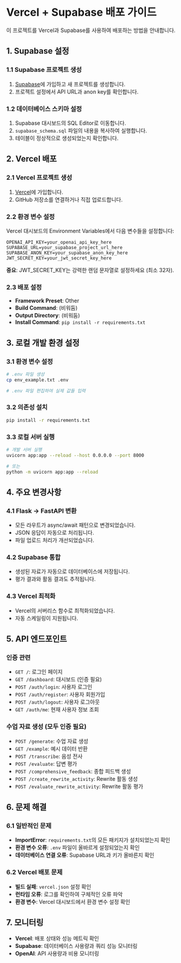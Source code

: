 # Vercel + Supabase 배포 가이드

이 프로젝트를 Vercel과 Supabase를 사용하여 배포하는 방법을 안내합니다.

## 1. Supabase 설정

### 1.1 Supabase 프로젝트 생성
1. [Supabase](https://supabase.com)에 가입하고 새 프로젝트를 생성합니다.
2. 프로젝트 설정에서 API URL과 anon key를 확인합니다.

### 1.2 데이터베이스 스키마 설정
1. Supabase 대시보드의 SQL Editor로 이동합니다.
2. `supabase_schema.sql` 파일의 내용을 복사하여 실행합니다.
3. 테이블이 정상적으로 생성되었는지 확인합니다.

## 2. Vercel 배포

### 2.1 Vercel 프로젝트 생성
1. [Vercel](https://vercel.com)에 가입합니다.
2. GitHub 저장소를 연결하거나 직접 업로드합니다.

### 2.2 환경 변수 설정
Vercel 대시보드의 Environment Variables에서 다음 변수들을 설정합니다:

```
OPENAI_API_KEY=your_openai_api_key_here
SUPABASE_URL=your_supabase_project_url_here
SUPABASE_ANON_KEY=your_supabase_anon_key_here
JWT_SECRET_KEY=your_jwt_secret_key_here
```

**중요**: JWT_SECRET_KEY는 강력한 랜덤 문자열로 설정하세요 (최소 32자).

### 2.3 배포 설정
- **Framework Preset**: Other
- **Build Command**: (비워둠)
- **Output Directory**: (비워둠)
- **Install Command**: `pip install -r requirements.txt`

## 3. 로컬 개발 환경 설정

### 3.1 환경 변수 설정
```bash
# .env 파일 생성
cp env_example.txt .env

# .env 파일 편집하여 실제 값들 입력
```

### 3.2 의존성 설치
```bash
pip install -r requirements.txt
```

### 3.3 로컬 서버 실행
```bash
# 개발 서버 실행
uvicorn app:app --reload --host 0.0.0.0 --port 8000

# 또는
python -m uvicorn app:app --reload
```

## 4. 주요 변경사항

### 4.1 Flask → FastAPI 변환
- 모든 라우트가 async/await 패턴으로 변경되었습니다.
- JSON 응답이 자동으로 처리됩니다.
- 파일 업로드 처리가 개선되었습니다.

### 4.2 Supabase 통합
- 생성된 자료가 자동으로 데이터베이스에 저장됩니다.
- 평가 결과와 활동 결과도 추적됩니다.

### 4.3 Vercel 최적화
- Vercel의 서버리스 함수로 최적화되었습니다.
- 자동 스케일링이 지원됩니다.

## 5. API 엔드포인트

### 인증 관련
- `GET /`: 로그인 페이지
- `GET /dashboard`: 대시보드 (인증 필요)
- `POST /auth/login`: 사용자 로그인
- `POST /auth/register`: 사용자 회원가입
- `POST /auth/logout`: 사용자 로그아웃
- `GET /auth/me`: 현재 사용자 정보 조회

### 수업 자료 생성 (모두 인증 필요)
- `POST /generate`: 수업 자료 생성
- `GET /example`: 예시 데이터 반환
- `POST /transcribe`: 음성 전사
- `POST /evaluate`: 답변 평가
- `POST /comprehensive_feedback`: 종합 피드백 생성
- `POST /create_rewrite_activity`: Rewrite 활동 생성
- `POST /evaluate_rewrite_activity`: Rewrite 활동 평가

## 6. 문제 해결

### 6.1 일반적인 문제
- **ImportError**: `requirements.txt`의 모든 패키지가 설치되었는지 확인
- **환경 변수 오류**: `.env` 파일이 올바르게 설정되었는지 확인
- **데이터베이스 연결 오류**: Supabase URL과 키가 올바른지 확인

### 6.2 Vercel 배포 문제
- **빌드 실패**: `vercel.json` 설정 확인
- **런타임 오류**: 로그를 확인하여 구체적인 오류 파악
- **환경 변수**: Vercel 대시보드에서 환경 변수 설정 확인

## 7. 모니터링

- **Vercel**: 배포 상태와 성능 메트릭 확인
- **Supabase**: 데이터베이스 사용량과 쿼리 성능 모니터링
- **OpenAI**: API 사용량과 비용 모니터링
